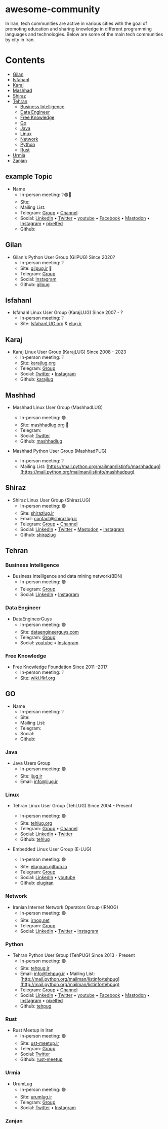 # awesome-community
In Iran, tech communities are active in various cities with the goal of promoting education and sharing knowledge in different programming languages and technologies. Below are some of the main tech communities by city in Iran.

# Contents
<!--lint disable no-missing-blank-lines alphabetize-lists list-item-punctuation-->
- [Gilan](#gilan)
- [Isfahanl](#isfahanl)
- [Karaj](#karaj)
- [Mashhad](#mashhad)
- [Shiraz](#shiraz)
- [Tehran](#tehran)
  - [Business Intelligence](#business-intelligence) 
  - [Data Engineer](#data-engineer)
  - [Free Knowledge](#free-knowledge)
  - [Go](#go)
  - [Java](#java)
  - [Linux](#linux)
  - [Network](#network)
  - [Python](#python)
  - [Rust](#rust)
- [Urmia](#urmia)
- [Zanjan](#zanjan)

<!--lint enable no-missing-blank-lines alphabetize-lists list-item-punctuation-->

## example Topic
- Name
  - In-person meeting: ❔🟢🔴
  - Site: []()
  - Mailing List: []()
  - Telegram: [Group]() • [Channel]()
  - Social: [LinkedIn]() • [Twitter]() • [youtube]() • [Facebook]() • [Mastodon]() • [Instagram]() • [pixelfed]()
  - Github: []()

## Gilan
- Gilan's Python User Group (GilPUG)    Since 2020?
  - In-person meeting: ❔
  - Site: [gilpug.ir](https://gilpug.ir/) 🔴
  - Telegram: [Group](https://t.me/gilpug)
  - Social: [Instagram](https://instagram.com/gilpug) 
  - Github: [gilpug](https://github.com/gilpug)

## Isfahanl
- Isfahanl Linux User Group (KarajLUG)    Since 2007 - ?
  - In-person meeting: ❔
  - Site: [IsfahanLUG.org](IsfahanLUG.org) & [elug.ir](https://www.elug.ir/doku.php?id=%D8%AF%D8%B1%D8%A8%D8%A7%D8%B1%D9%87_%D9%85%D8%A7)

## Karaj
- Karaj Linux User Group (KarajLUG)    Since 2008 - 2023
  - In-person meeting: ❔
  - Site: [karajlug.org](https://karajlug.org/) 
  - Telegram: [Group](https://t.me/karajlug)
  - Social: [Twitter](https://twitter.com/karajlug) • [Instagram](https://instagram.com/karajlug)
  - Github: [karajlug](https://github.com/karajlug)

## Mashhad
- Mashhad Linux User Group (MashhadLUG) 
  - In-person meeting: 🟢
  - Site: [mashhadlug.org](http://mashhadlug.org/) 🔴
  - Telegram: 
  - Social: [Twitter](https://x.com/mashhadlug) 
  - Github: [mashhadlug](https://github.com/mashhadlug)

- Mashhad Python User Group (MashhadPUG)
  - In-person meeting: ❔
  - Mailing List: [https://mail.python.org/mailman/listinfo/mashhadpug](https://mail.python.org/mailman/listinfo/mashhadpug)

## Shiraz
- Shiraz Linux User Group (ShirazLUG) 
  - In-person meeting: 🟢
  - Site: [shirazlug.ir](https://shirazlug.ir/)
  - Email: contact@shirazlug.ir
  - Telegram: [Group]() • [Channel](https://t.me/shirazlug)
  - Social: [LinkedIn](https://www.linkedin.com/company/shirazlug/) • [Twitter](https://twitter.com/ShirazLUG_ir) • [Mastodon](https://mastodon.social/@ShirazLUG) • [Instagram](https://www.instagram.com/ShirazLUG.ir/)
  - Github: [shirazlug](https://github.com/shirazlug/)


## Tehran

### Business Intelligence
- Business intelligence and data mining network(BDN)
  - In-person meeting: 🟢
  - Telegram: [Group](https://t.me/datamining_and_bi) 
  - Social: [LinkedIn](https://www.linkedin.com/company/business-intelligence-and-data-mining-network-of-iran/) • [Instagram](www.instagram.com/bi.datamining.network/) 

### Data Engineer
- DataEngineerGuys 
  - In-person meeting: 🟢
  - Site: [dataengineerguys.com](https://dataengineerguys.com) 
  - Telegram: [Group](https://t.me/DataEngineerGuys)
  - Social: [youtube](https://youtube.com/@DataEngineerGuys-fp2xj?si=d_7V3vvkpXpULRCX) • [Instagram](https://www.instagram.com/Data_Engineer_Guys) 

### Free Knowledge
- Free Knowledge Foundation    Since 2011 -2017
  - In-person meeting: ❔
  - Site: [wiki.lfkf.org](https://wiki.lfkf.org/)
 
## GO
- Name
  - In-person meeting: ❔
  - Site: []()
  - Mailing List: []()
  - Telegram: []()
  - Social: []()
  - Github: []()

### Java
- Java Users Group
  - In-person meeting: 🟢
  - Site: [ijug.ir](https://ijug.ir/)
  - Email: info@ijug.ir
  
### Linux
- Tehran Linux User Group (TehLUG)    Since 2004 - Present
  - In-person meeting: 🟢
  - Site: [tehlug.org](https://tehlug.org/) 
  - Telegram: [Group](https://t.me/TehlugGp) • [Channel](https://t.me/TehranLUG) 
  - Social: [LinkedIn](https://linkedin.com/company/tehlug) • [Twitter](https://x.com/tehlug)
  - Github: [tehlug](https://github.com/tehlug) 

- Embedded Linux User Group (E-LUG)
  - In-person meeting: 🟢
  - Site: [elugiran.github.io](https://elugiran.github.io/)
  - Telegram: [Group](https://t.me/elugiran)
  - Social: [LinkedIn](https://linkedin.com/elugiran) • [youtube](https://www.youtube.com/elugiran)
  - Github: [elugiran](https://github.com/elugiran)

### Network
- Iranian Internet Network Operators Group (IRNOG)
  - In-person meeting: 🟢
  - Site: [irnog.net](https://www.irnog.net/)
  - Telegram: [Group](https://t.me/irnog)
  - Social: [LinkedIn](https://www.linkedin.com/company/irnog/) • [Twitter](https://twitter.com/irannog) • [instagram](https://www.instagram.com/irnog/) 
  
### Python
- Tehran Python User Group (TehPUG)    Since 2013 - Present
  - In-person meeting: 🟢
  - Site:  [tehpug.ir](https://tehpug.ir)
  - Email: info@tehpug.ir •  Mailing List: [http://mail.python.org/mailman/listinfo/tehpug](http://mail.python.org/mailman/listinfo/tehpug)
  - Telegram: [Group](https://t.me/ir_python) • [Channel](https://t.me/tehpug_ir)
  - Social: [LinkedIn](https://www.linkedin.com/company/tehpug/) • [Twitter](https://twitter.com/TehPUG) • [youtube](https://www.youtube.com/@tehpug) • [Facebook](https://facebook.com/TehPUG) • [Mastodon](https://mastodon.social/@TehPUG) • [Instagram](https://www.instagram.com/tehpug.ir) • [pixelfed](https://pixelfed.social/tehpug)
  - Github: [tehpug](https://github.com/tehpug)

### Rust
- Rust Meetup in Iran
  - In-person meeting: 🟢
  - Site: [ust-meetup.ir](https://rust-meetup.ir/)
  - Telegram: [Group](http://t.me/rust_persian)
  - Social: [Twitter](https://twitter.com/Rust_ir)
  - Github: [rust-meetup](https://github.com/rust-meetup)

<!--lint disable no-missing-blank-lines alphabetize-lists list-item-punctuation-->

### Urmia
- UrumLug
  - In-person meeting: 🟢
  - Site: [urumlug.ir](https://urumlug.ir/)
  - Telegram: [Group](https://t.me/urumlug) 
  - Social: [Twitter](https://x.com/urumlug) • [Instagram](https://www.instagram.com/urumlug/) 

  
### Zanjan
